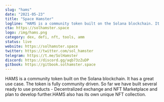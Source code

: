 ```yaml
---
slug: "hams"
date: "2021-05-23"
title: "Space Hamster"
logline: "HAMS is a community token built on the Solana blockchain. It has a great use case. The token is fully community driven. So far we have built several ready to use products - Decentralized exchange and NFT Marketplace and plan to develop further.HAMS also has its own unique NFT collection."
cta: https://solhamster.space
logo: /img/hams.png
category: dex, defi, nft, tools, amm
status: live
website: https://solhamster.space
twitter: https://twitter.com/sol_hamster
telegram: https://t.me/SolHamster
discord: https://discord.gg/aqb73zZuDP
gitbook: https://gitbook.solhamster.space
---
```


HAMS is a community token built on the Solana blockchain. It has a great use case. The token is fully community driven. So far we have built several ready to use products - Decentralized exchange and NFT Marketplace and plan to develop further.HAMS also has its own unique NFT collection.
